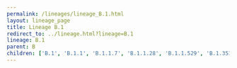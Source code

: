```yaml
---
permalink: /lineages/lineage_B.1.html
layout: lineage_page
title: Lineage B.1
redirect_to: ../lineage.html?lineage=B.1
lineage: B.1
parent: B
children: ['B.1', 'B.1.1', 'B.1.1.7', 'B.1.1.28', 'B.1.1.529', 'B.1.351', 'B.1.427', 'B.1.617', 'B.1.617.2', 'BA.1', 'BA.1.1', 'BA.1.1.1', 'BA.1.1.18', 'BA.1.15', 'BA.2', 'BA.2.9.3', 'BA.2.10.1', 'BA.2.40.1', 'BA.2.86', 'BA.2.86.1', 'BA.2.86.2', 'BA.2.86.3', 'BA.2.86.4', 'BA.2.86.5', 'BA.4.4', 'BA.4.6', 'BA.5.1', 'BA.5.1.17', 'BA.5.1.30', 'BA.5.2', 'BA.5.2.1', 'BA.5.2.6', 'BA.5.2.12', 'BA.5.2.33', 'BA.5.2.48', 'BA.5.3.1', 'P.1']
---
```

